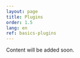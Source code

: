 ```yaml
---
layout: page
title: Plugins
order: 1.5
lang: en
ref: basics-plugins
---
```


Content will be added soon.
